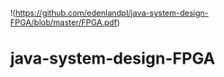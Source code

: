 !(https://github.com/edenlandpl/java-system-design-FPGA/blob/master/FPGA.pdf)
# java-system-design-FPGA

